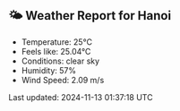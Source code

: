 <!-- WEATHER-START -->
## 🌤 Weather Report for Hanoi

- Temperature: 25°C
- Feels like: 25.04°C
- Conditions: clear sky
- Humidity: 57%
- Wind Speed: 2.09 m/s

Last updated: 2024-11-13 01:37:18 UTC
<!-- WEATHER-END -->
